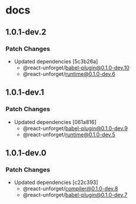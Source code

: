 # docs

## 1.0.1-dev.2

### Patch Changes

- Updated dependencies [5c3b26a]
  - @react-unforget/babel-plugin@0.1.0-dev.10
  - @react-unforget/runtime@0.1.0-dev.6

## 1.0.1-dev.1

### Patch Changes

- Updated dependencies [061a816]
  - @react-unforget/babel-plugin@0.1.0-dev.9
  - @react-unforget/runtime@0.1.0-dev.5

## 1.0.1-dev.0

### Patch Changes

- Updated dependencies [c22c393]
  - @react-unforget/compiler@0.1.0-dev.8
  - @react-unforget/babel-plugin@0.1.0-dev.7
